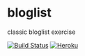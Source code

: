 # bloglist
classic bloglist exercise

[![Build Status](https://travis-ci.org/vjrasane/bloglist.svg?branch=master&service=github)](https://travis-ci.org/vjrasane/bloglist) [![Heroku](https://heroku-badge.herokuapp.com/?app=bloglist-fullstack-app&style=flat&svg=1)](https://bloglist-fullstack-app.herokuapp.com//)

